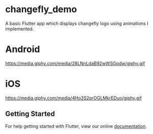 # changefly_demo

A basic Flutter app which displays changefly logo using animations I implemented.

# Android 

https://media.giphy.com/media/28LNnLdaB92wWSGpdw/giphy.gif

# iOS

https://media.giphy.com/media/4Ho3S2prOGLMkrEDuo/giphy.gif

## Getting Started

For help getting started with Flutter, view our online
[documentation](https://flutter.io/).

